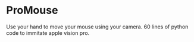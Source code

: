 # ProMouse

Use your hand to move your mouse using your camera. 60 lines of python code to immitate apple vision pro.
